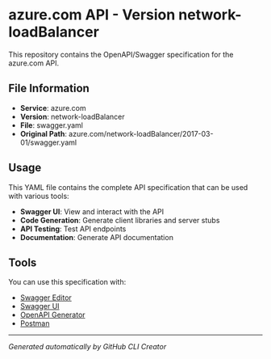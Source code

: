 # azure.com API - Version network-loadBalancer

This repository contains the OpenAPI/Swagger specification for the azure.com API.

## File Information

- **Service**: azure.com
- **Version**: network-loadBalancer
- **File**: swagger.yaml
- **Original Path**: azure.com/network-loadBalancer/2017-03-01/swagger.yaml

## Usage

This YAML file contains the complete API specification that can be used with various tools:

- **Swagger UI**: View and interact with the API
- **Code Generation**: Generate client libraries and server stubs
- **API Testing**: Test API endpoints
- **Documentation**: Generate API documentation

## Tools

You can use this specification with:

- [Swagger Editor](https://editor.swagger.io/)
- [Swagger UI](https://swagger.io/tools/swagger-ui/)
- [OpenAPI Generator](https://openapi-generator.tech/)
- [Postman](https://www.postman.com/)

---

*Generated automatically by GitHub CLI Creator*
